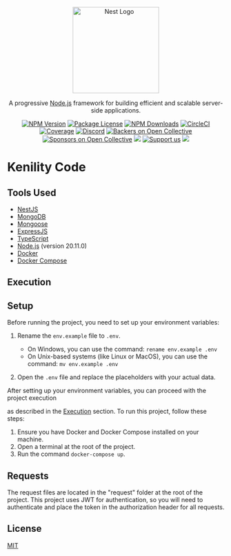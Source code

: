 <p align="center">
  <a href="http://nestjs.com/" target="blank"><img src="https://nestjs.com/img/logo-small.svg" width="200" alt="Nest Logo" /></a>
</p>

[circleci-image]: https://img.shields.io/circleci/build/github/nestjs/nest/master?token=abc123def456
[circleci-url]: https://circleci.com/gh/nestjs/nest

  <p align="center">A progressive <a href="http://nodejs.org" target="_blank">Node.js</a> framework for building efficient and scalable server-side applications.</p>
    <p align="center">
<a href="https://www.npmjs.com/~nestjscore" target="_blank"><img src="https://img.shields.io/npm/v/@nestjs/core.svg" alt="NPM Version" /></a>
<a href="https://www.npmjs.com/~nestjscore" target="_blank"><img src="https://img.shields.io/npm/l/@nestjs/core.svg" alt="Package License" /></a>
<a href="https://www.npmjs.com/~nestjscore" target="_blank"><img src="https://img.shields.io/npm/dm/@nestjs/common.svg" alt="NPM Downloads" /></a>
<a href="https://circleci.com/gh/nestjs/nest" target="_blank"><img src="https://img.shields.io/circleci/build/github/nestjs/nest/master" alt="CircleCI" /></a>
<a href="https://coveralls.io/github/nestjs/nest?branch=master" target="_blank"><img src="https://coveralls.io/repos/github/nestjs/nest/badge.svg?branch=master#9" alt="Coverage" /></a>
<a href="https://discord.gg/G7Qnnhy" target="_blank"><img src="https://img.shields.io/badge/discord-online-brightgreen.svg" alt="Discord"/></a>
<a href="https://opencollective.com/nest#backer" target="_blank"><img src="https://opencollective.com/nest/backers/badge.svg" alt="Backers on Open Collective" /></a>
<a href="https://opencollective.com/nest#sponsor" target="_blank"><img src="https://opencollective.com/nest/sponsors/badge.svg" alt="Sponsors on Open Collective" /></a>
  <a href="https://paypal.me/kamilmysliwiec" target="_blank"><img src="https://img.shields.io/badge/Donate-PayPal-ff3f59.svg"/></a>
    <a href="https://opencollective.com/nest#sponsor"  target="_blank"><img src="https://img.shields.io/badge/Support%20us-Open%20Collective-41B883.svg" alt="Support us"></a>
  <a href="https://twitter.com/nestframework" target="_blank"><img src="https://img.shields.io/twitter/follow/nestframework.svg?style=social&label=Follow"></a>
</p>
  <!--[![Backers on Open Collective](https://opencollective.com/nest/backers/badge.svg)](https://opencollective.com/nest#backer)
  [![Sponsors on Open Collective](https://opencollective.com/nest/sponsors/badge.svg)](https://opencollective.com/nest#sponsor)-->


# Kenility Code

## Tools Used

- [NestJS](https://docs.nestjs.com/)
- [MongoDB](https://docs.mongodb.com/)
- [Mongoose](https://mongoosejs.com/docs/guide.html)
- [ExpressJS](https://expressjs.com/)
- [TypeScript](https://www.typescriptlang.org/docs/)
- [Node.js](https://nodejs.org/en/docs/) (version 20.11.0)
- [Docker](https://docs.docker.com/)
- [Docker Compose](https://docs.docker.com/compose/)

## Execution
## Setup

Before running the project, you need to set up your environment variables:

1. Rename the `env.example` file to `.env`.
   - On Windows, you can use the command: `rename env.example .env`
   - On Unix-based systems (like Linux or MacOS), you can use the command: `mv env.example .env`

2. Open the `.env` file and replace the placeholders with your actual data.

After setting up your environment variables, you can proceed with the project execution 

as described in the [Execution](#execution) section.
To run this project, follow these steps:

1. Ensure you have Docker and Docker Compose installed on your machine.
2. Open a terminal at the root of the project.
3. Run the command `docker-compose up`.

## Requests

The request files are located in the "request" folder at the root of the project. This project uses JWT for authentication, so you will need to authenticate and place the token in the authorization header for all requests.

## License

[MIT](https://choosealicense.com/licenses/mit/)
